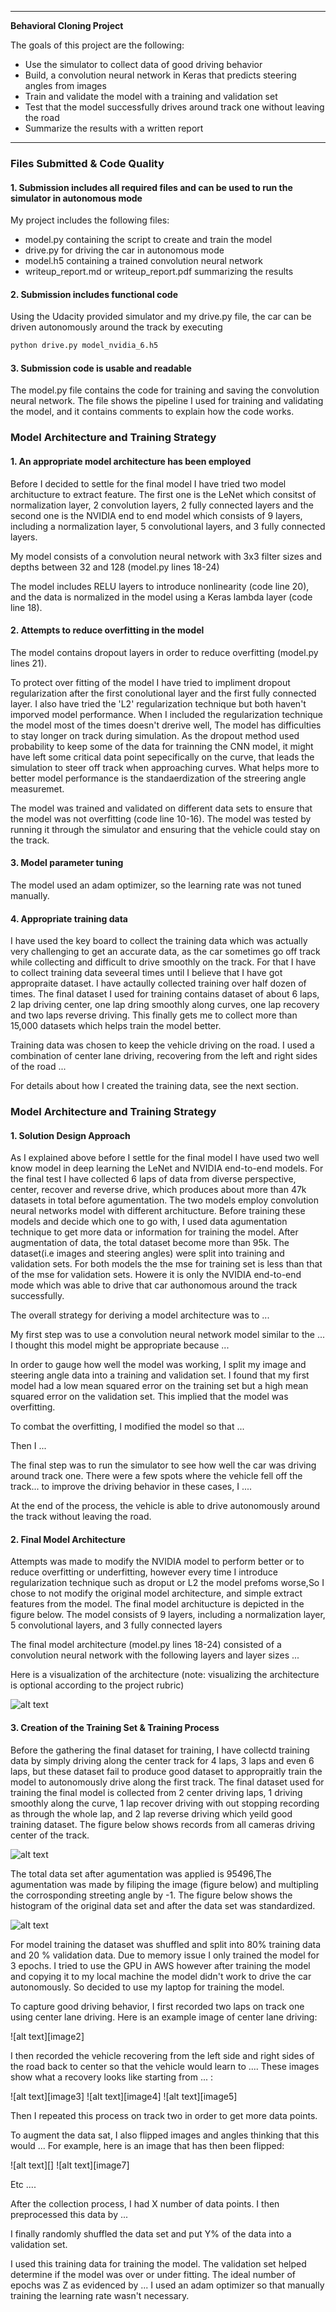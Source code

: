 
---

**Behavioral Cloning Project**

The goals  of this project are the following:
* Use the simulator to collect data of good driving behavior
* Build, a convolution neural network in Keras that predicts steering angles from images
* Train and validate the model with a training and validation set
* Test that the model successfully drives around track one without leaving the road
* Summarize the results with a written report 
---
### Files Submitted & Code Quality

#### 1. Submission includes all required files and can be used to run the simulator in autonomous mode

My project includes the following files:
* model.py containing the script to create and train the model
* drive.py for driving the car in autonomous mode
* model.h5 containing a trained convolution neural network 
* writeup_report.md or writeup_report.pdf summarizing the results

#### 2. Submission includes functional code
Using the Udacity provided simulator and my drive.py file, the car can be driven autonomously around the track by executing 
```sh
python drive.py model_nvidia_6.h5
```

#### 3. Submission code is usable and readable

The model.py file contains the code for training and saving the convolution neural network. The file shows the pipeline I used for training and validating the model, and it contains comments to explain how the code works.

### Model Architecture and Training Strategy

#### 1. An appropriate model architecture has been employed

Before I decided to settle for the final model I have tried two model architucture to extract feature. The first one is the LeNet which consitst of normalization layer, 2 convolution layers, 2 fully connected layers and the second one is the NVIDIA end to end model which consists of 9 layers, including a normalization layer, 5 convolutional layers, and 3 fully connected layers.

My model consists of a convolution neural network with 3x3 filter sizes and depths between 32 and 128 (model.py lines 18-24) 

The model includes RELU layers to introduce nonlinearity (code line 20), and the data is normalized in the model using a Keras lambda layer (code line 18). 

#### 2. Attempts to reduce overfitting in the model

The model contains dropout layers in order to reduce overfitting (model.py lines 21). 

To protect over fitting of the model I have tried to impliment dropout  regularization after the first conolutional layer and the first fully connected layer. I also have tried the 'L2' regularization technique but both haven't imporved model performance.  When I included the regularization technique the model most of the times doesn't drerive well, The model has difficulties to stay longer on track during simulation. As the dropout method used probability to keep some of the data for trainning the CNN model, it might have left some critical data point sepecifically on the curve, that leads the simulation to steer off track when approaching curves. What helps more to better model performance is the standaerdization of the streering angle measuremet. 

The model was trained and validated on different data sets to ensure that the model was not overfitting (code line 10-16). The model was tested by running it through the simulator and ensuring that the vehicle could stay on the track.

#### 3. Model parameter tuning

The model used an adam optimizer, so the learning rate was not tuned manually.

#### 4. Appropriate training data

I have used the key board to collect the training data which was actually very challenging to get an accurate data, as the car sometimes go off track while collecting and difficult to drive smoothly on the track. For that I have to collect training data seveeral times until I believe that I have got appropraite dataset.  I have actaully collected training over half dozen of times. The final dataset I used for training contains dataset of about 6 laps, 2 lap driving center, one lap dring smoothly along curves, one lap recovery and  two laps reverse driving. This finally gets me to collect more than 15,000 datasets which helps train the model better. 

Training data was chosen to keep the vehicle driving on the road. I used a combination of center lane driving, recovering from the left and right sides of the road ... 

For details about how I created the training data, see the next section. 

### Model Architecture and Training Strategy

#### 1. Solution Design Approach

As I explained above before I settle for the final model I have used two well know model in deep learning the LeNet and NVIDIA end-to-end models. For the final test I have collected 6 laps of data from diverse perspective, center, recover and reverse drive, which produces about more than 47k datasets in total before agumentation.  The two models employ convolution neural networks model with different architucture. Before training these models and decide which one to go with, I used data agumentation technique to get more data or information for training the model. After augmentation of data, the total dataset become more than 95k. The dataset(i.e images and steering angles) were split into training and validation sets. For both models the the mse for training set is less than that of the mse for validation sets. Howere it is only the NVIDIA end-to-end mode which was able to drive that car authonomous around the track successfully.  

The overall strategy for deriving a model architecture was to ...

My first step was to use a convolution neural network model similar to the ... I thought this model might be appropriate because ...

In order to gauge how well the model was working, I split my image and steering angle data into a training and validation set. I found that my first model had a low mean squared error on the training set but a high mean squared error on the validation set. This implied that the model was overfitting. 

To combat the overfitting, I modified the model so that ...

Then I ... 

The final step was to run the simulator to see how well the car was driving around track one. There were a few spots where the vehicle fell off the track... to improve the driving behavior in these cases, I ....

At the end of the process, the vehicle is able to drive autonomously around the track without leaving the road.

#### 2. Final Model Architecture

Attempts was made to modify the NVIDIA model to perform better or to reduce overfitting or underfitting, however every time I introduce regularization technique such as droput or L2 the model prefoms worse,So I chose to not modify the original model architecture, and simple extract features from the model. The final model architucture is depicted in the figure below. The model consists of 9 layers, including a normalization layer, 5 convolutional layers, and 3 fully connected layers


The final model architecture (model.py lines 18-24) consisted of a convolution neural network with the following layers and layer sizes ...

Here is a visualization of the architecture (note: visualizing the architecture is optional according to the project rubric)

![alt text](https://github.com/kulu80/CarND_Behavioral_Cloning_P3/blob/master/cnn-architecture-624x890.png)

#### 3. Creation of the Training Set & Training Process
Before the gathering the final dataset for training, I have collectd training data by simply driving along the center track for 4 laps, 3 laps and even 6 laps, but these dataset fail to produce good dataset to appropraitly train the model to autonomously drive along the first track. The final dataset used for training the final model is collected from 2 center driving laps, 1 driving smoothly along the curve, 1 lap recover driving with out stopping recording as through the whole lap, and 2 lap reverse driving which yeild good training dataset. The figure below shows records from all cameras driving center of the track. 

![alt text](https://github.com/kulu80/CarND_Behavioral_Cloning_P3/blob/master/sample_image.png)

The total data set after agumentation was applied is 95496,The agumentation was made by filiping the image (figure below) and multipling the corrosponding streeting angle by -1. The figure below shows the histogram of the original data set and after the data set was standardized.

![alt text](https://github.com/kulu80/CarND_Behavioral_Cloning_P3/blob/master/histogram_ori_scaled.png)

For model training the dataset was shuffled and split into 80% training data and 20 % validation data. Due to memory issue I only trained the model for 3 epochs. I tried to use the GPU in AWS however after training the model and copying it to my local machine the model didn't work to drive the car autonomously. So decided to use my laptop for training the model.  

To capture good driving behavior, I first recorded two laps on track one using center lane driving. Here is an example image of center lane driving:


![alt text][image2]

I then recorded the vehicle recovering from the left side and right sides of the road back to center so that the vehicle would learn to .... These images show what a recovery looks like starting from ... :

![alt text][image3]
![alt text][image4]
![alt text][image5]

Then I repeated this process on track two in order to get more data points.

To augment the data sat, I also flipped images and angles thinking that this would ... For example, here is an image that has then been flipped:

![alt text][]
![alt text][image7]

Etc ....

After the collection process, I had X number of data points. I then preprocessed this data by ...


I finally randomly shuffled the data set and put Y% of the data into a validation set. 

I used this training data for training the model. The validation set helped determine if the model was over or under fitting. The ideal number of epochs was Z as evidenced by ... I used an adam optimizer so that manually training the learning rate wasn't necessary.
